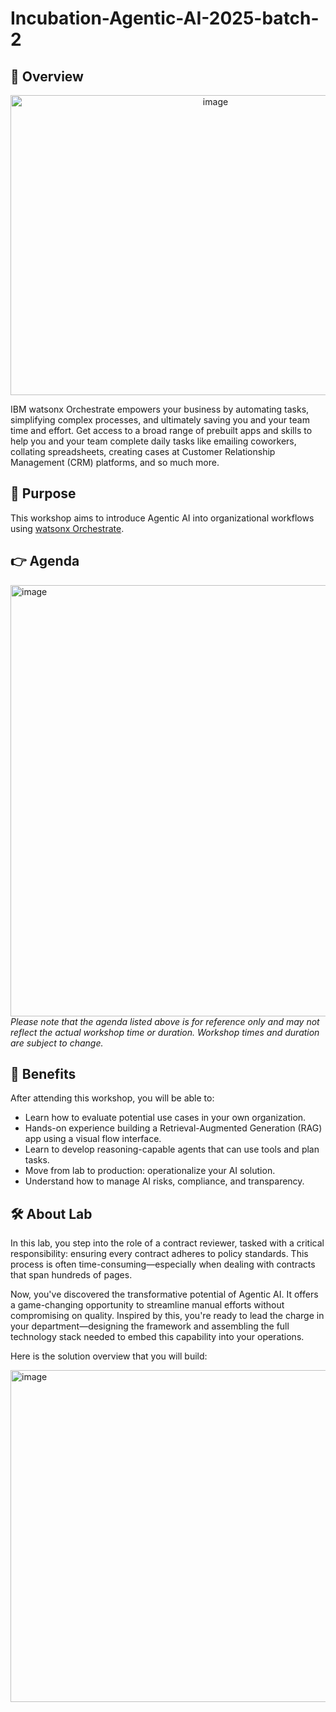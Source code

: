 # Incubation-Agentic-AI-2025-batch-2

## 📖 Overview

<div align="center">
<img width="640" height="480" alt="image" src="https://github.com/user-attachments/assets/efdce002-a16c-4183-8f38-e51b1e62d211" />
</div>

IBM watsonx Orchestrate empowers your business by automating tasks, simplifying complex processes, and ultimately saving you and your team time and effort. Get access to a broad range of prebuilt apps and skills to help you and your team complete daily tasks like emailing coworkers, collating spreadsheets, creating cases at Customer Relationship Management (CRM) platforms, and so much more.

## 🎯 Purpose

This workshop aims to introduce Agentic AI into organizational workflows using [watsonx Orchestrate](https://www.ibm.com/products/watsonx-orchestrate).

## 👉 Agenda

<img width="1236" height="690" alt="image" src="https://github.com/user-attachments/assets/f2dde7b4-b15c-49c3-b8a4-69ebdfb72b0d" />

<i>
Please note that the agenda listed above is for reference only and may not reflect the actual workshop time or duration.
Workshop times and duration are subject to change.
</I>

## 🚀 Benefits

After attending this workshop, you will be able to:
- Learn how to evaluate potential use cases in your own organization.
- Hands-on experience building a Retrieval-Augmented Generation (RAG) app using a visual flow interface.
- Learn to develop reasoning-capable agents that can use tools and plan tasks.
- Move from lab to production: operationalize your AI solution.
- Understand how to manage AI risks, compliance, and transparency.

## 🛠️ About Lab

In this lab, you step into the role of a contract reviewer, tasked with a critical responsibility: ensuring every contract adheres to policy standards. This process is often time-consuming—especially when dealing with contracts that span hundreds of pages.

Now, you've discovered the transformative potential of Agentic AI. It offers a game-changing opportunity to streamline manual efforts without compromising on quality. Inspired by this, you're ready to lead the charge in your department—designing the framework and assembling the full technology stack needed to embed this capability into your operations.

Here is the solution overview that you will build:

<img width="1222" height="531" alt="image" src="https://github.com/user-attachments/assets/6cec8543-378c-441e-8c20-25140763b32c" />

